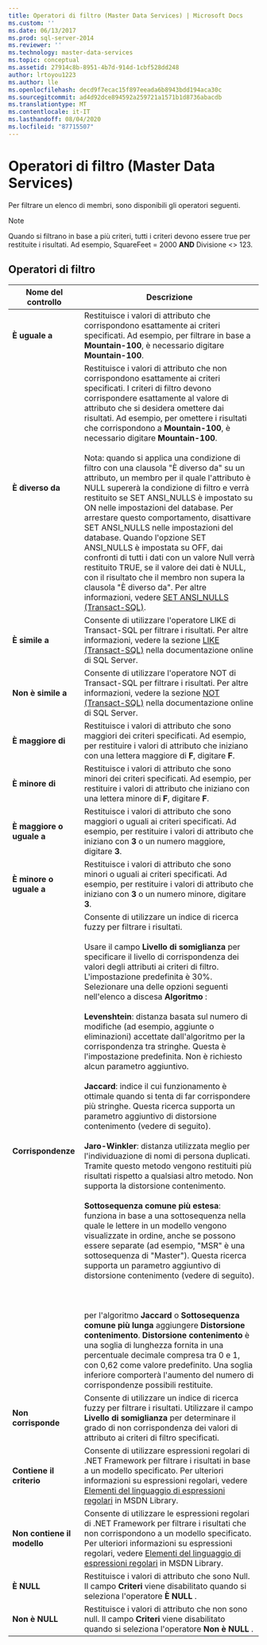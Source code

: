 ```yaml
---
title: Operatori di filtro (Master Data Services) | Microsoft Docs
ms.custom: ''
ms.date: 06/13/2017
ms.prod: sql-server-2014
ms.reviewer: ''
ms.technology: master-data-services
ms.topic: conceptual
ms.assetid: 27914c8b-8951-4b7d-914d-1cbf528dd248
author: lrtoyou1223
ms.author: lle
ms.openlocfilehash: decd9f7ecac15f897eeada6b8943bdd194aca30c
ms.sourcegitcommit: ad4d92dce894592a259721a1571b1d8736abacdb
ms.translationtype: MT
ms.contentlocale: it-IT
ms.lasthandoff: 08/04/2020
ms.locfileid: "87715507"
---
```

# <a name="filter-operators-master-data-services"></a>Operatori di filtro (Master Data Services)
  Per filtrare un elenco di membri, sono disponibili gli operatori seguenti.  
  
> [!NOTE]  
>  Quando si filtrano in base a più criteri, tutti i criteri devono essere true per restituite i risultati. Ad esempio, SquareFeet = 2000 **AND** Divisione <> 123.  
  
## <a name="filter-operators"></a>Operatori di filtro  
  
|Nome del controllo|Descrizione|  
|------------------|-----------------|  
|**È uguale a**|Restituisce i valori di attributo che corrispondono esattamente ai criteri specificati. Ad esempio, per filtrare in base a **Mountain-100**, è necessario digitare **Mountain-100**.|  
|**È diverso da**|Restituisce i valori di attributo che non corrispondono esattamente ai criteri specificati. I criteri di filtro devono corrispondere esattamente al valore di attributo che si desidera omettere dai risultati. Ad esempio, per omettere i risultati che corrispondono a **Mountain-100**, è necessario digitare **Mountain-100**.<br /><br /> Nota: quando si applica una condizione di filtro con una clausola "È diverso da" su un attributo, un membro per il quale l'attributo è NULL supererà la condizione di filtro e verrà restituito se SET ANSI_NULLS è impostato su ON nelle impostazioni del database. Per arrestare questo comportamento, disattivare SET ANSI_NULLS nelle impostazioni del database. Quando l'opzione SET ANSI_NULLS è impostata su OFF, dai confronti di tutti i dati con un valore Null verrà restituito TRUE, se il valore dei dati è NULL, con il risultato che il membro non supera la clausola "È diverso da". Per altre informazioni, vedere [SET ANSI_NULLS &#40;Transact-SQL&#41;](/sql/t-sql/statements/set-ansi-nulls-transact-sql).|  
|**È simile a**|Consente di utilizzare l'operatore LIKE di Transact-SQL per filtrare i risultati. Per altre informazioni, vedere la sezione [LIKE &#40;Transact-SQL&#41;](/sql/t-sql/language-elements/like-transact-sql) nella documentazione online di SQL Server.|  
|**Non è simile a**|Consente di utilizzare l'operatore NOT di Transact-SQL per filtrare i risultati. Per altre informazioni, vedere la sezione [NOT &#40;Transact-SQL&#41;](/sql/t-sql/language-elements/not-transact-sql) nella documentazione online di SQL Server.|  
|**È maggiore di**|Restituisce i valori di attributo che sono maggiori dei criteri specificati. Ad esempio, per restituire i valori di attributo che iniziano con una lettera maggiore di **F**, digitare **F**.|  
|**È minore di**|Restituisce i valori di attributo che sono minori dei criteri specificati. Ad esempio, per restituire i valori di attributo che iniziano con una lettera minore di **F**, digitare **F**.|  
|**È maggiore o uguale a**|Restituisce i valori di attributo che sono maggiori o uguali ai criteri specificati. Ad esempio, per restituire i valori di attributo che iniziano con **3** o un numero maggiore, digitare **3**.|  
|**È minore o uguale a**|Restituisce i valori di attributo che sono minori o uguali ai criteri specificati. Ad esempio, per restituire i valori di attributo che iniziano con **3** o un numero minore, digitare **3**.|  
|**Corrispondenze**|Consente di utilizzare un indice di ricerca fuzzy per filtrare i risultati.<br /><br /> Usare il campo **Livello di somiglianza** per specificare il livello di corrispondenza dei valori degli attributi ai criteri di filtro. L'impostazione predefinita è 30%. Selezionare una delle opzioni seguenti nell'elenco a discesa **Algoritmo** :<br /><br /> **Levenshtein**: distanza basata sul numero di modifiche (ad esempio, aggiunte o eliminazioni) accettate dall'algoritmo per la corrispondenza tra stringhe. Questa è l'impostazione predefinita. Non è richiesto alcun parametro aggiuntivo.<br /><br /> **Jaccard**: indice il cui funzionamento è ottimale quando si tenta di far corrispondere più stringhe. Questa ricerca supporta un parametro aggiuntivo di distorsione contenimento (vedere di seguito).<br /><br /> **Jaro-Winkler**: distanza utilizzata meglio per l'individuazione di nomi di persona duplicati. Tramite questo metodo vengono restituiti più risultati rispetto a qualsiasi altro metodo. Non supporta la distorsione contenimento.<br /><br /> **Sottosequenza comune più estesa**: funziona in base a una sottosequenza nella quale le lettere in un modello vengono visualizzate in ordine, anche se possono essere separate (ad esempio, "MSR" è una sottosequenza di "Master"). Questa ricerca supporta un parametro aggiuntivo di distorsione contenimento (vedere di seguito).<br /><br /> <br /><br /> per l'algoritmo **Jaccard** o **Sottosequenza comune più lunga** aggiungere **Distorsione contenimento**. **Distorsione contenimento** è una soglia di lunghezza fornita in una percentuale decimale compresa tra 0 e 1, con 0,62 come valore predefinito. Una soglia inferiore comporterà l'aumento del numero di corrispondenze possibili restituite.|  
|**Non corrisponde**|Consente di utilizzare un indice di ricerca fuzzy per filtrare i risultati. Utilizzare il campo **Livello di somiglianza** per determinare il grado di non corrispondenza dei valori di attributo ai criteri di filtro specificati.|  
|**Contiene il criterio**|Consente di utilizzare espressioni regolari di .NET Framework per filtrare i risultati in base a un modello specificato. Per ulteriori informazioni su espressioni regolari, vedere [Elementi del linguaggio di espressioni regolari](https://go.microsoft.com/fwlink/?LinkId=164401) in MSDN Library.|  
|**Non contiene il modello**|Consente di utilizzare le espressioni regolari di .NET Framework per filtrare i risultati che non corrispondono a un modello specificato. Per ulteriori informazioni su espressioni regolari, vedere [Elementi del linguaggio di espressioni regolari](https://go.microsoft.com/fwlink/?LinkId=164401) in MSDN Library.|  
|**È NULL**|Restituisce i valori di attributo che sono Null. Il campo **Criteri** viene disabilitato quando si seleziona l'operatore **È NULL** .|  
|**Non è NULL**|Restituisce i valori di attributo che non sono null. Il campo **Criteri** viene disabilitato quando si seleziona l'operatore **Non è NULL** .|  
  
  
